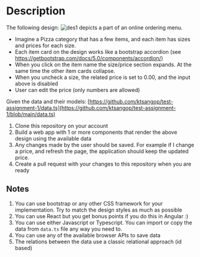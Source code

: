 # Description

The following design: 
![des1](https://github.com/ktsangop/test-assignment-1/assets/25545730/78ec1df4-3fd1-43ee-869b-c9dc8631f7a0)
depicts a part of an online ordering menu.

* Imagine a Pizza category that has a few items, and each item has sizes and prices for each size.
* Each item card on the design works like a bootstrap accordion (see https://getbootstrap.com/docs/5.0/components/accordion/)
* When you click on the item name the size/price section expands. At the same time the other item cards collapse.
* When you uncheck a size, the related price is set to 0.00, and the input above is disabled
* User can edit the price (only numbers are allowed)

Given the data and their models:
[https://github.com/ktsangop/test-assignment-1/data.ts](https://github.com/ktsangop/test-assignment-1/blob/main/data.ts)

1. Clone this repository on your account
2. Build a web app with 1 or more components that render the above design using the available data
3. Any changes made by the user should be saved. For example if I change a price, and refresh the page, the application should keep the updated price.
4. Create a pull request with your changes to this repository when you are ready

## Notes
1. You can use bootstrap or any other CSS framework for your implementation. Try to match the design styles as much as possible
2. You can use React but you get bonus points if you do this in Angular :)
3. You can use either Javascript or Typescript. You can import or copy the data from `data.ts` file any way you need to.
4. You can use any of the available browser APIs to save data
5. The relations between the data use a classic relational approach (id based)

